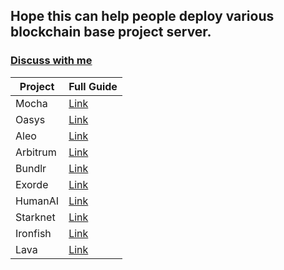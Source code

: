 ## Hope this can help people deploy various blockchain base project server.

### [Discuss with me](https://t.me/alphaleveragechat) 

|Project|Full Guide|
|-------|----------|
|Mocha    |[Link](https://github.com/hoangg-ng/testnet_manual/tree/main/Mocha)   |
|Oasys    |[Link](https://github.com/hoangg-ng/testnet_manual/tree/main/Oasys)   |
|Aleo     |[Link](https://github.com/hoangg-ng/testnet_manual/tree/main/Aleo)    |
|Arbitrum |[Link](https://github.com/hoangg-ng/testnet_manual/tree/main/Arbitrum)|
|Bundlr   |[Link](https://github.com/hoangg-ng/testnet_manual/tree/main/Bundlr)  |
|Exorde   |[Link](https://github.com/hoangg-ng/testnet_manual/tree/main/Exorde)  |
|HumanAI  |[Link](https://github.com/hoangg-ng/testnet_manual/tree/main/Humanai) |
|Starknet |[Link](https://github.com/hoangg-ng/testnet_manual/tree/main/Starknet)|
|Ironfish |[Link](https://github.com/hoangg-ng/testnet_manual/tree/main/Ironfish)|
|Lava     |[Link](https://github.com/hoangg-ng/testnet_manual/tree/main/Lava)    |